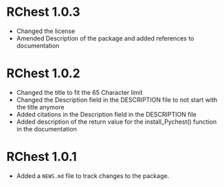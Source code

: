 # RChest 1.0.3

* Changed the license
* Amended Description of the package and added references to documentation

# RChest 1.0.2

* Changed the title to fit the 65 Character limit
* Changed the Description field in the DESCRIPTION file to not start with the title anymore
* Added citations in the Description field in the DESCRIPTION file
* Added description of the return value for the install_Pychest() function in the documentation

# RChest 1.0.1

* Added a `NEWS.md` file to track changes to the package.
